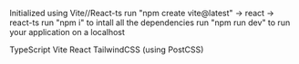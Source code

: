 Initialized using Vite//React-ts
run "npm create vite@latest" -> react -> react-ts
run "npm i" to intall all the dependencies
run "npm run dev" to run your application on a localhost

TypeScript
Vite
React
TailwindCSS (using PostCSS)